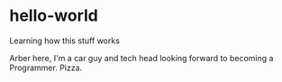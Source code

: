 # hello-world
Learning how this stuff works

Arber here, I'm a car guy and tech head looking forward to becoming a Programmer. 
Pizza. 
